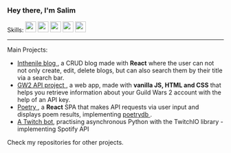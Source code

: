 
### Hey there, I'm Salim
  


Skills:
<img src="https://img.shields.io/badge/React-white?logo=React&color=black" height="25px"> 
<img src="https://img.shields.io/badge/JavaScript-yellow?logo=javascript&color=black" height="25px"> 
<img src="https://img.shields.io/badge/HTML-white?logo=html5&color=white" height="25px"> 
<img src="https://img.shields.io/badge/CSS-white?logo=css3&color=blue" height="25px"> 
<img src="https://img.shields.io/badge/jQuery-white?logo=jQuery&color=blue" height="25px"> 

<hr>


Main Projects:  <ul class="projects">
                        <li> <a href="https://github.com/inthenile/blog"> Inthenile blog </a>, a CRUD blog made with <b>React</b> where the user can not not only create, edit, delete blogs, but can also search them by their title via a search bar.</li>
                        <li> <a href="https://github.com/inthenile/gw2api"> GW2 API project </a>, a web app, made with <b>vanilla JS, HTML and CSS</b> that helps you retrieve information about your Guild Wars 2 account with the help of an API key.</li>
                        <li> <a href="https://github.com/inthenile/poetry-React-app"> Poetry </a>, a <b>React</b> SPA that makes API requests via user input and displays poem results, implementing <a href="https://github.com/thundercomb/poetrydb"> poetrydb </a>.</li>
                        <li><a href="https://github.com/inthenile/mytwitchbot"> A Twitch bot</a>, practising asynchronous Python with the TwitchIO library - implementing Spotify API</li>
                      </ul>
            Check my repositories for other projects.
